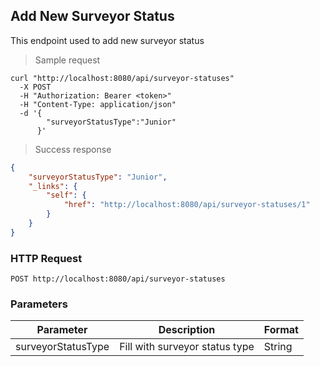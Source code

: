 ## Add New Surveyor Status

This endpoint used to add new surveyor status

> Sample request

```shell
curl "http://localhost:8080/api/surveyor-statuses"
  -X POST
  -H "Authorization: Bearer <token>"
  -H "Content-Type: application/json"
  -d '{
        "surveyorStatusType":"Junior"
      }'
```

> Success response

```json
{
    "surveyorStatusType": "Junior",
    "_links": {
        "self": {
            "href": "http://localhost:8080/api/surveyor-statuses/1"
        }
    }
}
```

### HTTP Request

`POST http://localhost:8080/api/surveyor-statuses`

### Parameters

Parameter | Description | Format 
--------- | ----------- | ------ 
surveyorStatusType | Fill with surveyor status type | String 